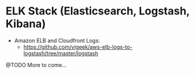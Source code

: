 # ELK Stack (Elasticsearch, Logstash, Kibana)

- Amazon ELB and Cloudfront Logs:
  - https://github.com/vigeek/aws-elb-logs-to-logstash/tree/master/logstash

@TODO More to come...